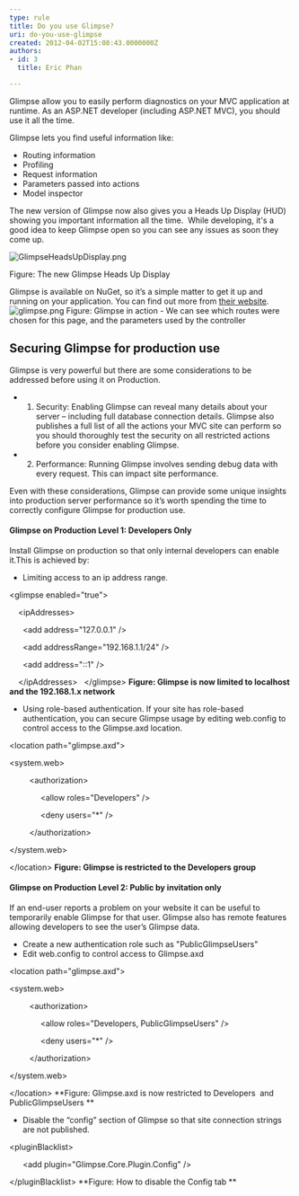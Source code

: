 ```yaml
---
type: rule
title: Do you use Glimpse?
uri: do-you-use-glimpse
created: 2012-04-02T15:08:43.0000000Z
authors:
- id: 3
  title: Eric Phan

---
```


 Glimpse allow you to easily perform diagnostics on your MVC application at runtime.
As an ASP.NET developer (including ASP.NET MVC), you should use it all the time.
 
Glimpse lets you find useful information like:

- Routing information
- Profiling
- Request information
- Parameters passed into actions
- Model inspector


The new version of Glimpse now also gives you a Heads Up Display (HUD) showing you important information all the time.  While developing, it's a good idea to keep Glimpse open so you can see any issues as soon they come up.

![GlimpseHeadsUpDisplay.png](/SoftwareDevelopment/RulesToBetterMVC/PublishingImages/GlimpseHeadsUpDisplay.png)

Figure: The new Glimpse Heads Up Display

Glimpse is available on NuGet, so it’s a simple matter to get it up and running on your application. You can find out more from [their website](http&#58;//getglimpse.com/).
![glimpse.png](/SoftwareDevelopment/RulesToBetterMVC/PublishingImages/glimpse.png) Figure: Glimpse in action - We can see which routes were chosen for this page, and the parameters used by the controller 
## Securing Glimpse for production use

Glimpse is very powerful but there are some considerations to be addressed before using it on Production.

- 1. Security: Enabling Glimpse can reveal many details about your server – including full database connection details. Glimpse also publishes a full list of all the actions your MVC site can perform so you should thoroughly test the security on all restricted actions before you consider enabling Glimpse.
- 2. Performance: Running Glimpse involves sending debug data with every request. This can impact site performance.


Even with these considerations, Glimpse can provide some unique insights into production server performance so it’s worth spending the time to correctly configure Glimpse for production use.

#### Glimpse on Production Level 1: Developers Only

Install Glimpse on production so that only internal developers can enable it.This is achieved by:

- Limiting access to an ip address range. 

&lt;glimpse enabled="true"&gt;

    &lt;ipAddresses&gt;

      &lt;add address="127.0.0.1" /&gt;

      &lt;add addressRange="192.168.1.1/24" /&gt;

      &lt;add address="::1" /&gt;

    &lt;/ipAddresses&gt;
  &lt;/glimpse&gt;
**Figure: Glimpse is now limited to localhost and the 192.168.1.x network**
- Using role-based authentication.
If your site has role-based authentication, you can secure Glimpse usage by editing web.config to control access to the Glimpse.axd location.

&lt;location path="glimpse.axd"&gt;

&lt;system.web&gt;

         &lt;authorization&gt;

              &lt;allow roles="Developers" /&gt;

              &lt;deny users="\*" /&gt;

         &lt;/authorization&gt;

&lt;/system.web&gt;

&lt;/location&gt; 
**Figure: Glimpse is restricted to the Developers group**




#### Glimpse on Production Level 2: Public by invitation only

If an end-user reports a problem on your website it can be useful to temporarily enable Glimpse for that user. Glimpse also has remote features allowing developers to see the user’s Glimpse data.

- Create a new authentication role such as "PublicGlimpseUsers"
- Edit web.config to control access to Glimpse.axd

&lt;location path="glimpse.axd"&gt;

&lt;system.web&gt;

         &lt;authorization&gt;

              &lt;allow roles="Developers, PublicGlimpseUsers" /&gt;

              &lt;deny users="\*" /&gt;

         &lt;/authorization&gt;

&lt;/system.web&gt;

&lt;/location&gt; 
**Figure: Glimpse.axd is now restricted to Developers  and PublicGlimpseUsers 
**
- Disable the “config” section of Glimpse so that site connection strings are not published. 

&lt;pluginBlacklist&gt;

      &lt;add plugin="Glimpse.Core.Plugin.Config" /&gt;

&lt;/pluginBlacklist&gt;
**Figure: How to disable the Config tab **
    


